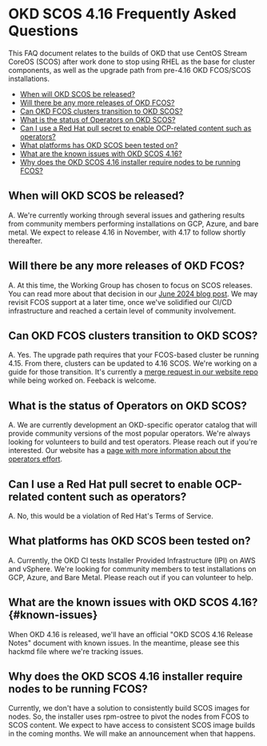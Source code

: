 # OKD SCOS 4.16 Frequently Asked Questions
 
<!--cSpell:ignore SCOS -->

This FAQ document relates to the builds of OKD that use CentOS Stream CoreOS (SCOS) after work done to stop using RHEL as the base for cluster components, as well as the upgrade path from pre-4.16 OKD FCOS/SCOS installations.

- [When will OKD SCOS be released?](https://okd.io/docs/project/scos-migration-faq#when-will-okd-scos-be-released)
- [Will there be any more releases of OKD FCOS?](https://okd.io/docs/project/scos-migration-faq#Will-there-be-any-more-releases-of-OKD-FCOS)
- [Can OKD FCOS clusters transition to OKD SCOS?](https://okd.io/docs/project/scos-migration-faq#Can-OKD-FCOS-clusters-transition-to-OKD-SCOS)
- [What is the status of Operators on OKD SCOS?](https://okd.io/docs/project/scos-migration-faq#What-is-the-status-of-Operators-on-OKD-SCOS)
- [Can I use a Red Hat pull secret to enable OCP-related content such as operators?](https://okd.io/docs/project/scos-migration-faq#Can-I-use-a-Red-Hat-pull-secret-to-enable-OCP-related-content-such-as-operators)
- [What platforms has OKD SCOS been tested on?](https://okd.io/docs/project/scos-migration-faq#What-platforms-has-OKD-SCOS-been-tested-on)
- [What are the known issues with OKD SCOS 4.16?](https://okd.io/docs/project/scos-migration-faq#known-issues)
- [Why does the OKD SCOS 4.16 installer require nodes to be running FCOS?](https://okd.io/docs/project/scos-migration-faq#Why-does-the-OKD-SCOS-416-installer-require-nodes-to-be-running-FCOS)

## When will OKD SCOS be released?

A. We're currently working through several issues and gathering results from community members performing installations on GCP, Azure, and bare metal. We expect to release 4.16 in November, with 4.17 to follow shortly thereafter.

## Will there be any more releases of OKD FCOS?

A. At this time, the Working Group has chosen to focus on SCOS releases. You can read more about that decision in our [June 2024 blog post](https://okd.io/blog/2024/06/01/okd-future-statement/). We may revisit FCOS support at a later time, once we've solidified our CI/CD infrastructure and reached a certain level of community involvement. 

## Can OKD FCOS clusters transition to OKD SCOS?

A. Yes. The upgrade path requires that your FCOS-based cluster be running 4.15. From there, clusters can be updated to 4.16 SCOS. We're working on a guide for those transition. It's currently a [merge request in our website repo](https://github.com/okd-project/okd-web/pull/22/files) while being worked on. Feeback is welcome.

## What is the status of Operators on OKD SCOS?

A. We are currently development an OKD-specific operator catalog that will provide community versions of the most popular operators. We're always looking for volunteers to build and test operators. Please reach out if you're interested. Our website has a [page with more information about the operators effort](https://okd.io/docs/operators/).

## Can I use a Red Hat pull secret to enable OCP-related content such as operators?

A. No, this would be a violation of Red Hat's Terms of Service.

## What platforms has OKD SCOS been tested on? 

A. Currently, the OKD CI tests Installer Provided Infrastructure (IPI) on AWS and vSphere. We're looking for community members to test installations on GCP, Azure, and Bare Metal. Please reach out if you can volunteer to help. 

## What are the known issues with OKD SCOS 4.16? {#known-issues}

When OKD 4.16 is released, we'll have an official "OKD SCOS 4.16 Release Notes" document with known issues. In the meantime, please see this hackmd file where we're tracking issues.  

## Why does the OKD SCOS 4.16 installer require nodes to be running FCOS?

Currently, we don't have a solution to consistently build SCOS images for nodes. So, the installer uses rpm-ostree to pivot the nodes from FCOS to SCOS content. We expect to have access to consistent SCOS image builds in the coming months. We will make an announcement when that happens.




